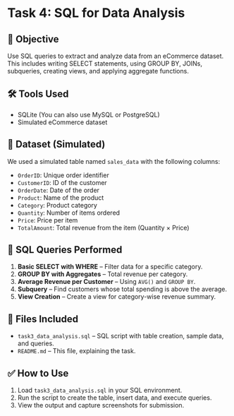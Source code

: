 
# Task 4: SQL for Data Analysis

## 📌 Objective
Use SQL queries to extract and analyze data from an eCommerce dataset. This includes writing SELECT statements, using GROUP BY, JOINs, subqueries, creating views, and applying aggregate functions.

## 🛠 Tools Used
- SQLite (You can also use MySQL or PostgreSQL)
- Simulated eCommerce dataset

## 📂 Dataset (Simulated)
We used a simulated table named `sales_data` with the following columns:
- `OrderID`: Unique order identifier
- `CustomerID`: ID of the customer
- `OrderDate`: Date of the order
- `Product`: Name of the product
- `Category`: Product category
- `Quantity`: Number of items ordered
- `Price`: Price per item
- `TotalAmount`: Total revenue from the item (Quantity × Price)

## 🧪 SQL Queries Performed
1. **Basic SELECT with WHERE** – Filter data for a specific category.
2. **GROUP BY with Aggregates** – Total revenue per category.
3. **Average Revenue per Customer** – Using `AVG()` and `GROUP BY`.
4. **Subquery** – Find customers whose total spending is above the average.
5. **View Creation** – Create a view for category-wise revenue summary.

## 📁 Files Included
- `task3_data_analysis.sql` – SQL script with table creation, sample data, and queries.
- `README.md` – This file, explaining the task.

## ✅ How to Use
1. Load `task3_data_analysis.sql` in your SQL environment.
2. Run the script to create the table, insert data, and execute queries.
3. View the output and capture screenshots for submission.
